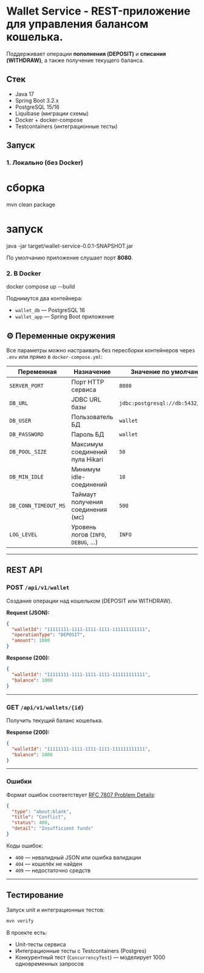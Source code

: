 # Wallet Service - REST-приложение для управления балансом кошелька.  
Поддерживает операции **пополнения (DEPOSIT)** и **списания (WITHDRAW)**, а также получение текущего баланса.  

## Стек
- Java 17  
- Spring Boot 3.2.x  
- PostgreSQL 15/16  
- Liquibase (миграции схемы)  
- Docker + docker-compose  
- Testcontainers (интеграционные тесты)  

## Запуск

### 1. Локально (без Docker)
# сборка
mvn clean package

# запуск
java -jar target/wallet-service-0.0.1-SNAPSHOT.jar

По умолчанию приложение слушает порт **8080**.

### 2. В Docker
docker compose up --build

Поднимутся два контейнера:  
- `wallet_db` — PostgreSQL 16  
- `wallet_app` — Spring Boot приложение  

## ⚙️ Переменные окружения

Все параметры можно настраивать без пересборки контейнеров через `.env` или прямо в `docker-compose.yml`:

| Переменная             | Назначение                           | Значение по умолчанию       |
|-------------------------|--------------------------------------|-----------------------------|
| `SERVER_PORT`          | Порт HTTP сервиса                    | `8080`                      |
| `DB_URL`               | JDBC URL базы                        | `jdbc:postgresql://db:5432/wallet` |
| `DB_USER`              | Пользователь БД                      | `wallet`                    |
| `DB_PASSWORD`          | Пароль БД                            | `wallet`                    |
| `DB_POOL_SIZE`         | Максимум соединений пула Hikari       | `50`                        |
| `DB_MIN_IDLE`          | Минимум idle-соединений              | `10`                        |
| `DB_CONN_TIMEOUT_MS`   | Таймаут получения соединения (мс)    | `500`                       |
| `LOG_LEVEL`            | Уровень логов (`INFO`, `DEBUG`, …)   | `INFO`                      |

---

## REST API

### POST `/api/v1/wallet`
Создание операции над кошельком (DEPOSIT или WITHDRAW).  

**Request (JSON):**
```json
{
  "walletId": "11111111-1111-1111-1111-111111111111",
  "operationType": "DEPOSIT",
  "amount": 1000
}
```

**Response (200):**
```json
{
  "walletId": "11111111-1111-1111-1111-111111111111",
  "balance": 1000
}
```

---

### GET `/api/v1/wallets/{id}`
Получить текущий баланс кошелька.  

**Response (200):**
```json
{
  "walletId": "11111111-1111-1111-1111-111111111111",
  "balance": 1000
}
```

---

### Ошибки
Формат ошибок соответствует [RFC 7807 Problem Details](https://datatracker.ietf.org/doc/html/rfc7807):  
```json
{
  "type": "about:blank",
  "title": "Conflict",
  "status": 409,
  "detail": "Insufficient funds"
}
```

Коды ошибок:  
- `400` — невалидный JSON или ошибка валидации  
- `404` — кошелёк не найден  
- `409` — недостаточно средств  

---

## Тестирование

Запуск unit и интеграционных тестов:  
```bash
mvn verify
```

В проекте есть:  
- Unit-тесты сервиса  
- Интеграционные тесты с Testcontainers (Postgres)  
- Конкурентный тест (`ConcurrencyTest`) — моделирует 1000 одновременных запросов

